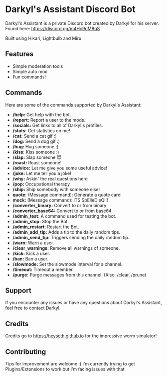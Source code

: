 # Darkyl's Assistant Discord Bot

Darkyl's Assistant is a private Discord bot created by Darkyl for his server. Found here: https://discord.gg/m4Hc9dM8qS

Built using Hikari, Lightbulb and Miru

## Features

- Simple moderation tools
- Simple auto mod
- Fun commands!


## Commands

Here are some of the commands supported by Darkyl's Assistant:

-  **/help:** Get help with the bot.
-  **/report:** Report a user to the mods.
-  **/socials:** Get links to all of Darkyl's profiles.
-  **/stats:** Get statistics on me!
-  **/cat:** Send a cat gif :)
-  **/dog:** Send a dog gif :)
-  **/hug:** Hug someone :)
-  **/kiss:** Kiss someone :)
-  **/slap:** Slap someone 😈
-  **/roast:** Roast someone!
-  **/advice:** Let me give you some useful advice!
-  **/joke:** Let me tell you a joke!
-  **/why:** Askin' the real questions here
-  **/pop:** Occupational therapy
-  **/ship:** Ship somebody with someone else!
-  **quote:** (Message command): Generate a quote card
-  **mock:** (Message command): iTS SpElleD sQl!!
-  **/converter_binary:** Convert to or from binary
-  **/converter_base64:** Convert to or from base64
-  **/admin_test:** A command used for testing the bot.
-  **/admin_stop:** Stop the Bot.
-  **/admin_restart:** Restart the Bot.
-  **/admin_add_tip:** Adds a tip to the daily random tips.
-  **/admin_send_tip:** Triggers sending the daily random tip.
-  **/warn:** Warn a user.
-  **/clear_warnings:** Remove all warnings of someone.
-  **/kick:** Kick a user.
-  **/ban:** Ban a user.
-  **/slowmode:** Set the slowmode interval for a channel.
-  **/timeout:** Timeout a member.
-  **/purge:** Purge messages from this channel. (Also: /clear, /prune)

## Support

If you encounter any issues or have any questions about Darkyl's Assistant, feel free to contact Darkyl.

## Credits
Credits go to https://heyseth.github.io for the impressive worm simulator!

## Contributing

Tips for improvement are welcome :)
i'm currently trying to get Plugins/Extensions to work but I'm facing issues with that
